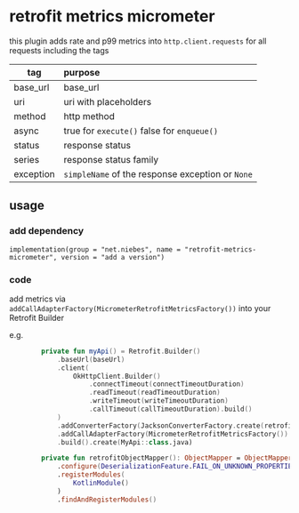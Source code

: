 # retrofit metrics micrometer
this plugin adds rate and p99 metrics into `http.client.requests` for all requests including the tags

| tag           | purpose                                          |
| ------------- |:-------------------------------------------------|
| base_url      | base_url                                         |
| uri           | uri with placeholders                            |
| method        | http method                                      |
| async         | true for `execute()` false for `enqueue()`       |
| status        | response status                                  |
| series        | response status family                           |
| exception     | `simpleName` of the response exception or `None` |


## usage
### add dependency
`implementation(group = "net.niebes", name = "retrofit-metrics-micrometer", version = "add a version")`

### code
add metrics via
`addCallAdapterFactory(MicrometerRetrofitMetricsFactory())` into your Retrofit Builder

e.g.
```kotlin
        private fun myApi() = Retrofit.Builder()
            .baseUrl(baseUrl)
            .client(
                OkHttpClient.Builder()
                    .connectTimeout(connectTimeoutDuration)
                    .readTimeout(readTimeoutDuration)
                    .writeTimeout(writeTimeoutDuration)
                    .callTimeout(callTimeoutDuration).build()
            )
            .addConverterFactory(JacksonConverterFactory.create(retrofitObjectMapper()))
            .addCallAdapterFactory(MicrometerRetrofitMetricsFactory())
            .build().create(MyApi::class.java)

        private fun retrofitObjectMapper(): ObjectMapper = ObjectMapper()
            .configure(DeserializationFeature.FAIL_ON_UNKNOWN_PROPERTIES, false)
            .registerModules(
                KotlinModule()
            )
            .findAndRegisterModules()
```
